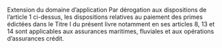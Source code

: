 Extension du domaine d’application
Par dérogation aux dispositions de l’article 1 ci-dessus, les dispositions relatives au paiement des primes édictées dans le Titre I du présent livre notamment en ses articles 8, 13 et 14 sont applicables aux assurances maritimes, fluviales et aux opérations d’assurances crédit.